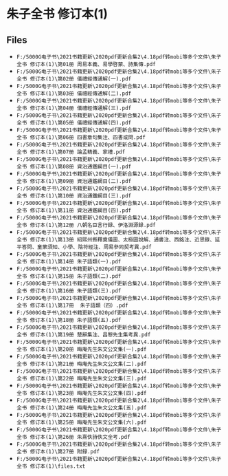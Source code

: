 # 朱子全书 修订本(1)

## Files

- `F:/5000G电子书\2021书籍更新\2020pdf更新合集2\4.18pdf转mobi等多个文件\朱子全书 修订本(1)\第01册 周易本義、易學啓蒙、詩集傳.pdf`
- `F:/5000G电子书\2021书籍更新\2020pdf更新合集2\4.18pdf转mobi等多个文件\朱子全书 修订本(1)\第02册 儀禮經傳通解(一).pdf`
- `F:/5000G电子书\2021书籍更新\2020pdf更新合集2\4.18pdf转mobi等多个文件\朱子全书 修订本(1)\第03册 儀禮經傳通解(二).pdf`
- `F:/5000G电子书\2021书籍更新\2020pdf更新合集2\4.18pdf转mobi等多个文件\朱子全书 修订本(1)\第04册 儀禮經傳通解(三).pdf`
- `F:/5000G电子书\2021书籍更新\2020pdf更新合集2\4.18pdf转mobi等多个文件\朱子全书 修订本(1)\第05册 儀禮經傳通解(四).pdf`
- `F:/5000G电子书\2021书籍更新\2020pdf更新合集2\4.18pdf转mobi等多个文件\朱子全书 修订本(1)\第06册 四書章句集注、四書或問.pdf`
- `F:/5000G电子书\2021书籍更新\2020pdf更新合集2\4.18pdf转mobi等多个文件\朱子全书 修订本(1)\第07册 論孟精義、家禮.pdf`
- `F:/5000G电子书\2021书籍更新\2020pdf更新合集2\4.18pdf转mobi等多个文件\朱子全书 修订本(1)\第08册 資治通鑑綱目(一).pdf`
- `F:/5000G电子书\2021书籍更新\2020pdf更新合集2\4.18pdf转mobi等多个文件\朱子全书 修订本(1)\第09册 資治通鑑綱目(二).pdf`
- `F:/5000G电子书\2021书籍更新\2020pdf更新合集2\4.18pdf转mobi等多个文件\朱子全书 修订本(1)\第10册 資治通鑑綱目(三).pdf`
- `F:/5000G电子书\2021书籍更新\2020pdf更新合集2\4.18pdf转mobi等多个文件\朱子全书 修订本(1)\第11册 資治通鑑綱目(四).pdf`
- `F:/5000G电子书\2021书籍更新\2020pdf更新合集2\4.18pdf转mobi等多个文件\朱子全书 修订本(1)\第12册 八朝名臣言行録、伊洛淵源録.pdf`
- `F:/5000G电子书\2021书籍更新\2020pdf更新合集2\4.18pdf转mobi等多个文件\朱子全书 修订本(1)\第13册 紹熙州縣釋奠儀圖、太極圖說解、通書注、西銘注、近思錄、延平答問、童蒙須知、小學、陰符經注、周易參同契考異.pdf`
- `F:/5000G电子书\2021书籍更新\2020pdf更新合集2\4.18pdf转mobi等多个文件\朱子全书 修订本(1)\第14册 朱子語類(一).pdf`
- `F:/5000G电子书\2021书籍更新\2020pdf更新合集2\4.18pdf转mobi等多个文件\朱子全书 修订本(1)\第15册 朱子語類(二).pdf`
- `F:/5000G电子书\2021书籍更新\2020pdf更新合集2\4.18pdf转mobi等多个文件\朱子全书 修订本(1)\第16册 朱子語類(三).pdf`
- `F:/5000G电子书\2021书籍更新\2020pdf更新合集2\4.18pdf转mobi等多个文件\朱子全书 修订本(1)\第17冊  朱子語類（四）.pdf`
- `F:/5000G电子书\2021书籍更新\2020pdf更新合集2\4.18pdf转mobi等多个文件\朱子全书 修订本(1)\第18册 朱子語類(五).pdf`
- `F:/5000G电子书\2021书籍更新\2020pdf更新合集2\4.18pdf转mobi等多个文件\朱子全书 修订本(1)\第19册 楚辭集注、昌黎先生集考異.pdf`
- `F:/5000G电子书\2021书籍更新\2020pdf更新合集2\4.18pdf转mobi等多个文件\朱子全书 修订本(1)\第20册 晦庵先生朱文公文集(一).pdf`
- `F:/5000G电子书\2021书籍更新\2020pdf更新合集2\4.18pdf转mobi等多个文件\朱子全书 修订本(1)\第21册 晦庵先生朱文公文集(二).pdf`
- `F:/5000G电子书\2021书籍更新\2020pdf更新合集2\4.18pdf转mobi等多个文件\朱子全书 修订本(1)\第22册 晦庵先生朱文公文集(三).pdf`
- `F:/5000G电子书\2021书籍更新\2020pdf更新合集2\4.18pdf转mobi等多个文件\朱子全书 修订本(1)\第23册 晦庵先生朱文公文集(四).pdf`
- `F:/5000G电子书\2021书籍更新\2020pdf更新合集2\4.18pdf转mobi等多个文件\朱子全书 修订本(1)\第24册 晦庵先生朱文公文集(五).pdf`
- `F:/5000G电子书\2021书籍更新\2020pdf更新合集2\4.18pdf转mobi等多个文件\朱子全书 修订本(1)\第25册 晦庵先生朱文公文集(六).pdf`
- `F:/5000G电子书\2021书籍更新\2020pdf更新合集2\4.18pdf转mobi等多个文件\朱子全书 修订本(1)\第26册 朱熹佚詩佚文全考.pdf`
- `F:/5000G电子书\2021书籍更新\2020pdf更新合集2\4.18pdf转mobi等多个文件\朱子全书 修订本(1)\第27册 附録.pdf`
- `F:/5000G电子书\2021书籍更新\2020pdf更新合集2\4.18pdf转mobi等多个文件\朱子全书 修订本(1)\files.txt`
